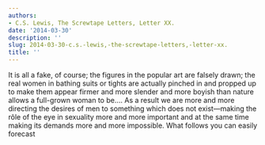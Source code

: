 ```yaml
---
authors:
- C.S. Lewis, The Screwtape Letters, Letter XX.
date: '2014-03-30'
description: ''
slug: 2014-03-30-c.s.-lewis,-the-screwtape-letters,-letter-xx.
title: ''
---
```

It is all a fake, of course; the figures in the popular art are falsely drawn; the real women in bathing suits or tights are actually pinched in and propped up to make them appear firmer and more slender and more boyish than nature allows a full-grown woman to be…. As a result we are more and more directing the desires of men to something which does not exist—making the rôle of the eye in sexuality more and more important and at the same time making its demands more and more impossible. What follows you can easily forecast



